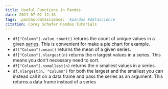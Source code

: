 ```yaml
---
title: Useful Functions in Pandas
date: 2021-07-02 12:18
tags: :pandas:datascience:  #pandas #datascience
citation: Corey Schafer Pandas Tutorials
---
```

- `df["Column"].value_count()` returns the count of unique values in a given [series](202107021207.md). This is convenient for make a pie chart for example.
- `df["Column"].mean()` returns the mean of a given series.
- `df["Column"].nlargest(n)` returns the n largest values in a series. This means you don't necessary need to sort. 
- `df["Column"].nsmallest(n)` returns the n smallest values in a series. 
- `df.nlargest(n, "Column")` for both the largest and the smallest you can instead call it on a data frame and pass the series as an argument. This returns a data frame instead of a series

